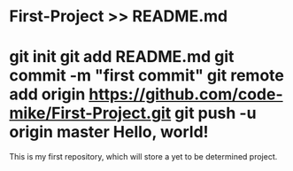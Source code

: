 # First-Project >> README.md
git init
git add README.md
git commit -m "first commit"
git remote add origin https://github.com/code-mike/First-Project.git
git push -u origin master
Hello, world!
==========
This is my first repository, which will store a yet to be determined project.
